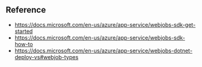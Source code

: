 ## Reference
- https://docs.microsoft.com/en-us/azure/app-service/webjobs-sdk-get-started
- https://docs.microsoft.com/en-us/azure/app-service/webjobs-sdk-how-to
- https://docs.microsoft.com/en-us/azure/app-service/webjobs-dotnet-deploy-vs#webjob-types